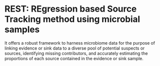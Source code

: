 # REST:  REgression based Source Tracking method using microbial samples 

It offers a robust framework to harness microbiome data for the purpose of linking evidence or sink data to a diverse pool of potential suspects or sources, identifying missing contributors, and accurately estimating the proportions of each source contained in the evidence or sink sample. 
